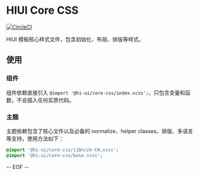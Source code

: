 # HIUI Core CSS

[![CircleCI](https://circleci.com/gh/hiui-group/core-css.svg?style=shield)](https://circleci.com/gh/hiui-group/core-css)

HIUI 模板核心样式文件，包含初始化、布局、排版等样式。

## 使用

### 组件
组件依赖直接引入 `@import '@hi-ui/core-css/index.scss';`，只包含变量和函数，不会插入任何实质代码。

### 主题
主题依赖包含了核心文件以及必备的 normalize、helper classes、排版、多语言等支持，使用方法如下：

``` scss
@import '@hi-ui/core-css/i18n/zh-CN.scss';
@import '@hi-ui/core-css/base.scss';
```

-- EOF --
